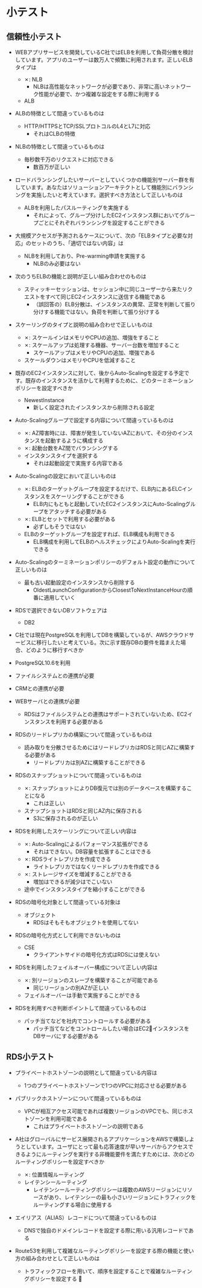 # 小テスト

## 信頼性小テスト

- WEBアプリサービスを開発しているC社ではELBを利用して負荷分散を検討しています。アプリのユーザーは数万人で頻繁に利用されます。正しいELBタイプは
  - ✗: NLB
    - NLBは高性能なネットワークが必要であり、非常に高いネットワーク性能が必要で、かつ複雑な設定をする際に利用する
  - ALB

- ALBの特徴として間違っているものは
  - HTTP/HTTPSとTCP/SSLプロトコルのL4とL7に対応
    - それはCLBの特徴

- NLBの特徴として間違っているものは
  - 毎秒数千万のリクエストに対応できる
    - 数百万が正しい

- ロードバランシングしたいサーバーとしていくつかの機能別サーバー群を有しています。あなたはソリューションアーキテクトとして機能別にバランシングを実施したいと考えています。選択すべき方法として正しいものは
  - ALBを利用したパスルーティングを実施する
    - それによって、グループ分けしたEC2インスタンス群においてグループごとにそれぞれバランシングを設定することができる

- 大規模アクセスが予測されるケースについて、次の「ELBタイプと必要な対応」のセットのうち、「適切ではない内容」は
  - NLBを利用しており、Pre-warming申請を実施する
    - NLBのみ必要はない

- 次のうちELBの機能と説明が正しい組み合わせのものは
  - スティッキーセッションは、セッション中に同じユーザーから来たリクエストをすべて同じEC2インスタンスに送信する機能である
    - （誤回答の）ELB分散は、インスタンスの異常、正常を判断して振り分けする機能ではない。負荷を判断して振り分けする

- スケーリングのタイプと説明の組み合わせで正しいものは
  - ✗: スケールインはメモリやCPUの追加、増強をすること
  - ✗: スケールアップは処理する機器、サーバー台数を増加すること
    - スケールアップはメモリやCPUの追加、増強である
  - スケールダウンはメモリやCPUを低減すること

- 既存のEC2インスタンスに対して、後からAuto-Scalingを設定する予定です。既存のインスタンスを活かして利用するために、どのターミネーションポリシーを設定すべきか
  - NewestInstance
    - 新しく設定されたインスタンスから削除される設定

- Auto-Scalingグループで設定する内容について間違っているものは
  - ✗: AZ障害時には、障害が発生していないAZにおいて、その分のインスタンスを起動するように構成する
  - ✗: 起動台数をAZ間でバランシングする
  - インスタンスタイプを選択する
    - それは起動設定で実施する内容である

- Auto-Scalingの設定において正しいものは
  - ✗: ELBのターゲットグループを設定するだけで、ELB内にあるELCインスタンスをスケーリングすることができる
    - ELB内にもともと起動していたEC2インスタンスにAuto-Scalingグループをアタッチする必要がある
  - ✗: ELBとセットで利用する必要がある
    - 必ずしもそうではない
  - ELBのターゲットグループを設定すれば、ELB構成も利用できる
    - ELB構成を利用してELBのヘルスチェックによりAuto-Scalingを実行できる

- Auto-Scalingのターミネーションポリシーのデフォルト設定の動作について正しいものは
  - 最も古い起動設定のインスタンスから削除する
    - OldestLaunchConfigurationからClosestToNextInstanceHourの順番に適用していく

- RDSで選択できないDBソフトウェアは
  - DB2

- C社では現在PostgreSQLを利用してDBを構築しているが、AWSクラウドサービスに移行したいと考えている。次に示す既存DBの要件を踏まえた場合、どのように移行すべきか
- PostgreSQL10.6を利用
- ファイルシステムとの連携が必要
- CRMとの連携が必要
- WEBサーバとの連携が必要
  - RDSはファイルシステムとの連携はサポートされていないため、EC2インスタンスを利用する必要がある

- RDSのリードレプリカの構築について間違っているものは
  - 読み取りを分散させるためにはリードレプリカはRDSと同じAZに構築する必要がある
    - リードレプリカは別AZに構築することができる

- RDSのスナップショットについて間違っているものは
  - ✗: スナップショットによりDB復元では別のデータベースを構築することになる
    - これは正しい
  - スナップショットはRDSと同じAZ内に保存される
    - S3に保存されるのが正しい

- RDSを利用したスケーリングについて正しい内容は
  - ✗: Auto-Scalingによるパフォーマンス拡張ができる
    - それはできない。DB容量を拡張することはできる
  - ✗: RDSライトレプリカを作成できる
    - ライトレプリカではなくリードレプリカを作成できる
  - ✗: ストレージサイズを増減することができる
    - 増加はできるが減少はでこいない
  - 途中でインスタンスタイプを縮小することができる

- RDSの暗号化対象として間違っている対象は
  - オブジェクト
    - RDSはそもそもオブジェクトを使用してない

- RDSの暗号化方式として利用できないものは
  - CSE
    - クライアントサイドの暗号化方式はRDSには使えない

- RDSを利用したフェイルオーバー構成について正しい内容は
  - ✗: 別リージョンのスレーブを構築することが可能である
    - 同じリージョンの別AZが正しい
  - フェイルオーバーは手動で実施することができる

- RDSを利用すべき判断ポイントして間違っているものは
  - パッチ当てなどを社内でコントロールする必要がある
    - パッチ当てなどをコントロールしたい場合はEC2インスタンスをDBサーバにする必要がある

## RDS小テスト

- プライベートホストゾーンの説明として間違っている内容は
  - 1つのプライベートホストゾーンで1つのVPCに対応させる必要がある

- パブリックホストゾーンについて間違っているものは
  - VPCが相互アクセス可能であれば複数リージョンのVPCでも、同じホストゾーンを利用可能である
    - これはプライベートホストゾーンの説明である

- A社はグローバルにサービス展開されるアプリケーションをAWSで構築しようとしています。ユーザにとって最も応答速度が早いサーバからアクセスできるようにルーティングを実行する非機能要件を満たすためには、次のどのルーティングポリシーを設定すべきか
  - ✗: 位置情報ルーティング
  - レイテンシールーティング
    - レイテンシールーティングポリシーは複数のAWSリージョンにリソースがあり、レイテンシーの最も小さいリージョンにトラフィックをルーティングする場合に使用する

- エイリアス（ALIAS）レコードについて間違っているものは
  - DNSで独自のドメインレコードを設定する際に用いる汎用レコードである

- Route53を利用して複雑なルーティングポリシーを設定する際の機能と使い方の組み合わせとして正しいものは
  - トラフィックフローを用いて、順序を設定することで複雑なルーティングポリシーを設定する

